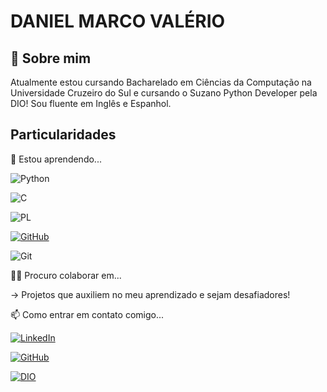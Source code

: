 
# DANIEL MARCO VALÉRIO



## 🚀 Sobre mim
Atualmente estou cursando Bacharelado em Ciências da Computação na Universidade Cruzeiro do Sul e cursando o Suzano Python Developer pela DIO!
Sou fluente em Inglês e Espanhol.


## Particularidades

🧠 Estou aprendendo...


![Python](https://img.shields.io/badge/python-3670A0?style=for-the-badge&logo=python&logoColor=ffdd54)

![C](https://img.shields.io/badge/C-00599C?style=for-the-badge&logo=c&logoColor=white)

![PL](https://img.shields.io/badge/PL%2FSQL-FFFFFF?style=for-the-badge&logo=oracle&logoColor=FF0001&LabelColor=FFFFFF&color=FF0000)

[![GitHub](https://img.shields.io/badge/GitHub-100000?style=for-the-badge&logo=github&logoColor=white)](https://github.com/SEUUSERNAME)

![Git](https://img.shields.io/badge/GIT-E44C30?style=for-the-badge&logo=git&logoColor=white)

>
👯‍♀️ Procuro colaborar em...


-> Projetos que auxiliem no meu aprendizado e sejam desafiadores!


📫 Como entrar em contato comigo...

[![LinkedIn](https://img.shields.io/badge/LinkedIn-0077B5?style=for-the-badge&logo=linkedin&logoColor=white)](https://www.linkedin.com/in/daniel-marco-val%C3%A9rio-4b0630321/) 

[![GitHub](https://img.shields.io/badge/GitHub-100000?style=for-the-badge&logo=github&logoColor=white)](https://github.com/DanMV18)

[![DIO](https://img.shields.io/badge/dio-0077B5?style=for-the-badge&logo=linkedin&logoColor=white)](https://www.dio.me/users/danmvalerio)

